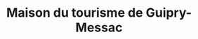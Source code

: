 ---
title: "Maison du tourisme de Guipry-Messac"
url: /guipry-messac/maison-du-tourisme-de-guipry-messac/
shop: location de stockage
---
